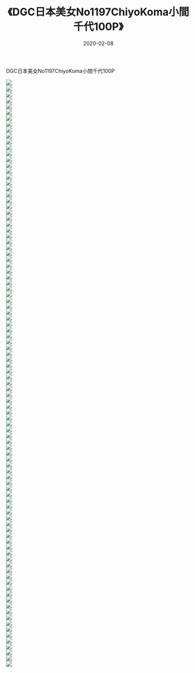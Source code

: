 ﻿---
layout: post
title:  《DGC日本美女No1197ChiyoKoma小間千代100P》
date:   2020-02-08
img: http://img.660000.xyz/Sharelink/性感/2020/DGC日本美女No1197ChiyoKoma小間千代100P/000.jpg
categories: [美女, 清纯, 唯美]
---

DGC日本美女No1197ChiyoKoma小間千代100P

  ![](http://img.660000.xyz/Sharelink/性感/2020/DGC日本美女No1197ChiyoKoma小間千代100P/001.jpg) <br> ![](http://img.660000.xyz/Sharelink/性感/2020/DGC日本美女No1197ChiyoKoma小間千代100P/002.jpg) <br> ![](http://img.660000.xyz/Sharelink/性感/2020/DGC日本美女No1197ChiyoKoma小間千代100P/003.jpg) <br> ![](http://img.660000.xyz/Sharelink/性感/2020/DGC日本美女No1197ChiyoKoma小間千代100P/004.jpg) <br> ![](http://img.660000.xyz/Sharelink/性感/2020/DGC日本美女No1197ChiyoKoma小間千代100P/005.jpg) <br> ![](http://img.660000.xyz/Sharelink/性感/2020/DGC日本美女No1197ChiyoKoma小間千代100P/006.jpg) <br> ![](http://img.660000.xyz/Sharelink/性感/2020/DGC日本美女No1197ChiyoKoma小間千代100P/007.jpg) <br> ![](http://img.660000.xyz/Sharelink/性感/2020/DGC日本美女No1197ChiyoKoma小間千代100P/008.jpg) <br> ![](http://img.660000.xyz/Sharelink/性感/2020/DGC日本美女No1197ChiyoKoma小間千代100P/009.jpg) <br> ![](http://img.660000.xyz/Sharelink/性感/2020/DGC日本美女No1197ChiyoKoma小間千代100P/010.jpg) <br> ![](http://img.660000.xyz/Sharelink/性感/2020/DGC日本美女No1197ChiyoKoma小間千代100P/011.jpg) <br> ![](http://img.660000.xyz/Sharelink/性感/2020/DGC日本美女No1197ChiyoKoma小間千代100P/012.jpg) <br> ![](http://img.660000.xyz/Sharelink/性感/2020/DGC日本美女No1197ChiyoKoma小間千代100P/013.jpg) <br> ![](http://img.660000.xyz/Sharelink/性感/2020/DGC日本美女No1197ChiyoKoma小間千代100P/014.jpg) <br> ![](http://img.660000.xyz/Sharelink/性感/2020/DGC日本美女No1197ChiyoKoma小間千代100P/015.jpg) <br> ![](http://img.660000.xyz/Sharelink/性感/2020/DGC日本美女No1197ChiyoKoma小間千代100P/016.jpg) <br> ![](http://img.660000.xyz/Sharelink/性感/2020/DGC日本美女No1197ChiyoKoma小間千代100P/017.jpg) <br> ![](http://img.660000.xyz/Sharelink/性感/2020/DGC日本美女No1197ChiyoKoma小間千代100P/018.jpg) <br> ![](http://img.660000.xyz/Sharelink/性感/2020/DGC日本美女No1197ChiyoKoma小間千代100P/019.jpg) <br> ![](http://img.660000.xyz/Sharelink/性感/2020/DGC日本美女No1197ChiyoKoma小間千代100P/020.jpg) <br> ![](http://img.660000.xyz/Sharelink/性感/2020/DGC日本美女No1197ChiyoKoma小間千代100P/021.jpg) <br> ![](http://img.660000.xyz/Sharelink/性感/2020/DGC日本美女No1197ChiyoKoma小間千代100P/022.jpg) <br> ![](http://img.660000.xyz/Sharelink/性感/2020/DGC日本美女No1197ChiyoKoma小間千代100P/023.jpg) <br> ![](http://img.660000.xyz/Sharelink/性感/2020/DGC日本美女No1197ChiyoKoma小間千代100P/024.jpg) <br> ![](http://img.660000.xyz/Sharelink/性感/2020/DGC日本美女No1197ChiyoKoma小間千代100P/025.jpg) <br> ![](http://img.660000.xyz/Sharelink/性感/2020/DGC日本美女No1197ChiyoKoma小間千代100P/026.jpg) <br> ![](http://img.660000.xyz/Sharelink/性感/2020/DGC日本美女No1197ChiyoKoma小間千代100P/027.jpg) <br> ![](http://img.660000.xyz/Sharelink/性感/2020/DGC日本美女No1197ChiyoKoma小間千代100P/028.jpg) <br> ![](http://img.660000.xyz/Sharelink/性感/2020/DGC日本美女No1197ChiyoKoma小間千代100P/029.jpg) <br> ![](http://img.660000.xyz/Sharelink/性感/2020/DGC日本美女No1197ChiyoKoma小間千代100P/030.jpg) <br> ![](http://img.660000.xyz/Sharelink/性感/2020/DGC日本美女No1197ChiyoKoma小間千代100P/031.jpg) <br> ![](http://img.660000.xyz/Sharelink/性感/2020/DGC日本美女No1197ChiyoKoma小間千代100P/032.jpg) <br> ![](http://img.660000.xyz/Sharelink/性感/2020/DGC日本美女No1197ChiyoKoma小間千代100P/033.jpg) <br> ![](http://img.660000.xyz/Sharelink/性感/2020/DGC日本美女No1197ChiyoKoma小間千代100P/034.jpg) <br> ![](http://img.660000.xyz/Sharelink/性感/2020/DGC日本美女No1197ChiyoKoma小間千代100P/035.jpg) <br> ![](http://img.660000.xyz/Sharelink/性感/2020/DGC日本美女No1197ChiyoKoma小間千代100P/036.jpg) <br> ![](http://img.660000.xyz/Sharelink/性感/2020/DGC日本美女No1197ChiyoKoma小間千代100P/037.jpg) <br> ![](http://img.660000.xyz/Sharelink/性感/2020/DGC日本美女No1197ChiyoKoma小間千代100P/038.jpg) <br> ![](http://img.660000.xyz/Sharelink/性感/2020/DGC日本美女No1197ChiyoKoma小間千代100P/039.jpg) <br> ![](http://img.660000.xyz/Sharelink/性感/2020/DGC日本美女No1197ChiyoKoma小間千代100P/040.jpg) <br> ![](http://img.660000.xyz/Sharelink/性感/2020/DGC日本美女No1197ChiyoKoma小間千代100P/041.jpg) <br> ![](http://img.660000.xyz/Sharelink/性感/2020/DGC日本美女No1197ChiyoKoma小間千代100P/042.jpg) <br> ![](http://img.660000.xyz/Sharelink/性感/2020/DGC日本美女No1197ChiyoKoma小間千代100P/043.jpg) <br> ![](http://img.660000.xyz/Sharelink/性感/2020/DGC日本美女No1197ChiyoKoma小間千代100P/044.jpg) <br> ![](http://img.660000.xyz/Sharelink/性感/2020/DGC日本美女No1197ChiyoKoma小間千代100P/045.jpg) <br> ![](http://img.660000.xyz/Sharelink/性感/2020/DGC日本美女No1197ChiyoKoma小間千代100P/046.jpg) <br> ![](http://img.660000.xyz/Sharelink/性感/2020/DGC日本美女No1197ChiyoKoma小間千代100P/047.jpg) <br> ![](http://img.660000.xyz/Sharelink/性感/2020/DGC日本美女No1197ChiyoKoma小間千代100P/048.jpg) <br> ![](http://img.660000.xyz/Sharelink/性感/2020/DGC日本美女No1197ChiyoKoma小間千代100P/049.jpg) <br> ![](http://img.660000.xyz/Sharelink/性感/2020/DGC日本美女No1197ChiyoKoma小間千代100P/050.jpg) <br> ![](http://img.660000.xyz/Sharelink/性感/2020/DGC日本美女No1197ChiyoKoma小間千代100P/051.jpg) <br> ![](http://img.660000.xyz/Sharelink/性感/2020/DGC日本美女No1197ChiyoKoma小間千代100P/052.jpg) <br> ![](http://img.660000.xyz/Sharelink/性感/2020/DGC日本美女No1197ChiyoKoma小間千代100P/053.jpg) <br> ![](http://img.660000.xyz/Sharelink/性感/2020/DGC日本美女No1197ChiyoKoma小間千代100P/054.jpg) <br> ![](http://img.660000.xyz/Sharelink/性感/2020/DGC日本美女No1197ChiyoKoma小間千代100P/055.jpg) <br> ![](http://img.660000.xyz/Sharelink/性感/2020/DGC日本美女No1197ChiyoKoma小間千代100P/056.jpg) <br> ![](http://img.660000.xyz/Sharelink/性感/2020/DGC日本美女No1197ChiyoKoma小間千代100P/057.jpg) <br> ![](http://img.660000.xyz/Sharelink/性感/2020/DGC日本美女No1197ChiyoKoma小間千代100P/058.jpg) <br> ![](http://img.660000.xyz/Sharelink/性感/2020/DGC日本美女No1197ChiyoKoma小間千代100P/059.jpg) <br> ![](http://img.660000.xyz/Sharelink/性感/2020/DGC日本美女No1197ChiyoKoma小間千代100P/060.jpg) <br> ![](http://img.660000.xyz/Sharelink/性感/2020/DGC日本美女No1197ChiyoKoma小間千代100P/061.jpg) <br> ![](http://img.660000.xyz/Sharelink/性感/2020/DGC日本美女No1197ChiyoKoma小間千代100P/062.jpg) <br> ![](http://img.660000.xyz/Sharelink/性感/2020/DGC日本美女No1197ChiyoKoma小間千代100P/063.jpg) <br> ![](http://img.660000.xyz/Sharelink/性感/2020/DGC日本美女No1197ChiyoKoma小間千代100P/064.jpg) <br> ![](http://img.660000.xyz/Sharelink/性感/2020/DGC日本美女No1197ChiyoKoma小間千代100P/065.jpg) <br> ![](http://img.660000.xyz/Sharelink/性感/2020/DGC日本美女No1197ChiyoKoma小間千代100P/066.jpg) <br> ![](http://img.660000.xyz/Sharelink/性感/2020/DGC日本美女No1197ChiyoKoma小間千代100P/067.jpg) <br> ![](http://img.660000.xyz/Sharelink/性感/2020/DGC日本美女No1197ChiyoKoma小間千代100P/068.jpg) <br> ![](http://img.660000.xyz/Sharelink/性感/2020/DGC日本美女No1197ChiyoKoma小間千代100P/069.jpg) <br> ![](http://img.660000.xyz/Sharelink/性感/2020/DGC日本美女No1197ChiyoKoma小間千代100P/070.jpg) <br> ![](http://img.660000.xyz/Sharelink/性感/2020/DGC日本美女No1197ChiyoKoma小間千代100P/071.jpg) <br> ![](http://img.660000.xyz/Sharelink/性感/2020/DGC日本美女No1197ChiyoKoma小間千代100P/072.jpg) <br> ![](http://img.660000.xyz/Sharelink/性感/2020/DGC日本美女No1197ChiyoKoma小間千代100P/073.jpg) <br> ![](http://img.660000.xyz/Sharelink/性感/2020/DGC日本美女No1197ChiyoKoma小間千代100P/074.jpg) <br> ![](http://img.660000.xyz/Sharelink/性感/2020/DGC日本美女No1197ChiyoKoma小間千代100P/075.jpg) <br> ![](http://img.660000.xyz/Sharelink/性感/2020/DGC日本美女No1197ChiyoKoma小間千代100P/076.jpg) <br> ![](http://img.660000.xyz/Sharelink/性感/2020/DGC日本美女No1197ChiyoKoma小間千代100P/077.jpg) <br> ![](http://img.660000.xyz/Sharelink/性感/2020/DGC日本美女No1197ChiyoKoma小間千代100P/078.jpg) <br> ![](http://img.660000.xyz/Sharelink/性感/2020/DGC日本美女No1197ChiyoKoma小間千代100P/079.jpg) <br> ![](http://img.660000.xyz/Sharelink/性感/2020/DGC日本美女No1197ChiyoKoma小間千代100P/080.jpg) <br> ![](http://img.660000.xyz/Sharelink/性感/2020/DGC日本美女No1197ChiyoKoma小間千代100P/081.jpg) <br> ![](http://img.660000.xyz/Sharelink/性感/2020/DGC日本美女No1197ChiyoKoma小間千代100P/082.jpg) <br> ![](http://img.660000.xyz/Sharelink/性感/2020/DGC日本美女No1197ChiyoKoma小間千代100P/083.jpg) <br> ![](http://img.660000.xyz/Sharelink/性感/2020/DGC日本美女No1197ChiyoKoma小間千代100P/084.jpg) <br> ![](http://img.660000.xyz/Sharelink/性感/2020/DGC日本美女No1197ChiyoKoma小間千代100P/085.jpg) <br> ![](http://img.660000.xyz/Sharelink/性感/2020/DGC日本美女No1197ChiyoKoma小間千代100P/086.jpg) <br> ![](http://img.660000.xyz/Sharelink/性感/2020/DGC日本美女No1197ChiyoKoma小間千代100P/087.jpg) <br> ![](http://img.660000.xyz/Sharelink/性感/2020/DGC日本美女No1197ChiyoKoma小間千代100P/088.jpg) <br> ![](http://img.660000.xyz/Sharelink/性感/2020/DGC日本美女No1197ChiyoKoma小間千代100P/089.jpg) <br> ![](http://img.660000.xyz/Sharelink/性感/2020/DGC日本美女No1197ChiyoKoma小間千代100P/090.jpg) <br> ![](http://img.660000.xyz/Sharelink/性感/2020/DGC日本美女No1197ChiyoKoma小間千代100P/091.jpg) <br> ![](http://img.660000.xyz/Sharelink/性感/2020/DGC日本美女No1197ChiyoKoma小間千代100P/092.jpg) <br> ![](http://img.660000.xyz/Sharelink/性感/2020/DGC日本美女No1197ChiyoKoma小間千代100P/093.jpg) <br> ![](http://img.660000.xyz/Sharelink/性感/2020/DGC日本美女No1197ChiyoKoma小間千代100P/094.jpg) <br> ![](http://img.660000.xyz/Sharelink/性感/2020/DGC日本美女No1197ChiyoKoma小間千代100P/095.jpg) <br> ![](http://img.660000.xyz/Sharelink/性感/2020/DGC日本美女No1197ChiyoKoma小間千代100P/096.jpg) <br> ![](http://img.660000.xyz/Sharelink/性感/2020/DGC日本美女No1197ChiyoKoma小間千代100P/097.jpg) <br> ![](http://img.660000.xyz/Sharelink/性感/2020/DGC日本美女No1197ChiyoKoma小間千代100P/098.jpg) <br> ![](http://img.660000.xyz/Sharelink/性感/2020/DGC日本美女No1197ChiyoKoma小間千代100P/099.jpg) <br> ![](http://img.660000.xyz/Sharelink/性感/2020/DGC日本美女No1197ChiyoKoma小間千代100P/100.jpg) <br>
